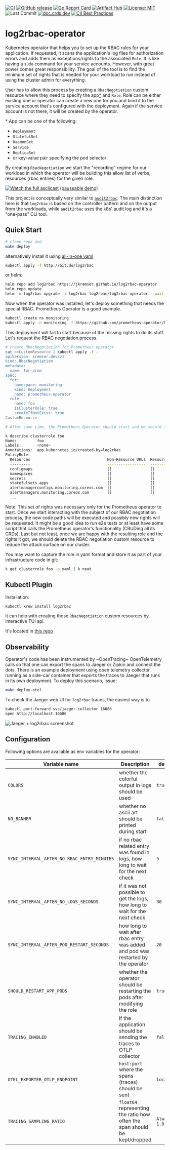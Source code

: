 [![CI](https://github.com/jkremser/log2rbac-operator/workflows/CI/badge.svg?branch=master)](https://github.com/jkremser/log2rbac-operator/actions/workflows/ci.yaml?query=workflow%3A%22CI%22+branch%3Amaster)
[![GitHub release](https://img.shields.io/github/release/jkremser/log2rbac-operator/all.svg?style=flat-square)](https://github.com/jkremser/log2rbac-operator/releases) 
[![Go Report Card](https://goreportcard.com/badge/github.com/jkremser/log2rbac-operator)](https://goreportcard.com/report/github.com/jkremser/log2rbac-operator)
[![Artifact Hub](https://img.shields.io/endpoint?url=https://artifacthub.io/badge/repository/log2rbac)](https://artifacthub.io/packages/search?ts_query_web=log2rbac)
[![License: MIT](https://img.shields.io/badge/License-Apache_2.0-yellow.svg)](https://opensource.org/licenses/Apache-2.0)
![Last Commit](https://img.shields.io/github/last-commit/jkremser/log2rbac-operator)
[![doc.crds.dev](https://img.shields.io/badge/doc-crds-yellowgreen)](https://doc.crds.dev/github.com/jkremser/log2rbac-operator)
[![CII Best Practices](https://bestpractices.coreinfrastructure.org/projects/6620/badge)](https://bestpractices.coreinfrastructure.org/projects/6620)
<!-- [![Docker Pulls](https://img.shields.io/docker/pulls/jkremser/log2rbac.svg)](https://hub.docker.com/r/jkremser/log2rbac) -->

# log2rbac-operator
Kubernetes operator that helps you to set up the RBAC rules for your application. If requested, it scans the application's log files
for authorization errors and adds them as exceptions/rights to the associated `Role`. It is like having a `sudo` command for your service accounts. However, with great power comes great responsibility. The goal of the tool is to find the minimum set of rights that is needed for your workload to run instead of using the cluster admin for everything.

User has to allow this process by creating a `RbacNegotiation` custom resource where they need to specify the app[*](#clarify) and `Role`.
Role can be either existing one or operator can create a new one for you and bind it to the service account that's configured with the deployment. Again if the service account is not there, it will be created by the operator.

<a name="clarify"></a>* App can be one of the following:
- `Deployment`
- `StatefulSet`
- `DaemonSet`
- `Service`
- `ReplicaSet`
- or key-value pair specifying the pod selector

By creating `RbacNegotiation` we start the "recording" regime for our workload in which the operator will be building this allow list of verbs, resources (rbac entries) for the given role.

[![Watch the full asciicast](./demo.gif)](https://asciinema.org/a/504672)
([pauseable demo](https://asciinema.org/a/504672))

This project is conceptually very similar to [`audit2rbac`](https://github.com/liggitt/audit2rbac). The main distinction here is that `log2rbac` is based on the 
controller pattern and on the output from the workloads, while `audit2rbac` uses the k8s' audit log and it's a "one-pass" CLI tool.

## Quick Start

```bash
# clone repo and
make deploy
```

alternatively install it using [all-in-one yaml](deploy/all-in-one.yaml)

```bash
kubectl apply -f http://bit.do/log2rbac
```

or helm:

```bash
helm repo add log2rbac https://jkremser.github.io/log2rbac-operator
helm repo update
helm -n log2rbac upgrade -i log2rbac log2rbac/log2rbac-operator --wait --create-namespace
```

Now when the operator was installed, let's deploy something that needs the special RBAC. Prometheus Operator is a good example.

```bash
kubectl create ns monitoring
kubectl apply -n monitoring -f https://github.com/prometheus-operator/kube-prometheus/raw/v0.10.0/manifests/prometheusOperator-deployment.yaml
```

This deployment will fail to start because of the missing rights to do its stuff. Let's request the RBAC negotiation process.

```bash
# create RbacNegotiation for Prometheus operator
cat <<CustomResource | kubectl apply -f -
apiVersion: kremser.dev/v1
kind: RbacNegotiation
metadata:
  name: for-prom
spec:
  for:
    namespace: monitoring
    kind: Deployment
    name: prometheus-operator
  role:
    name: foo
    isClusterRole: true
    createIfNotExist: true
CustomResource
```

```bash
# After some time, the Prometheus Operator should start and we should see.

k describe clusterrole foo
Name:         foo
Labels:       <none>
Annotations:  app.kubernetes.io/created-by=log2rbac
PolicyRule:
  Resources                                  Non-Resource URLs  Resource Names  Verbs
  ---------                                  -----------------  --------------  -----
  configmaps                                 []                 []              [list watch]
  namespaces                                 []                 []              [list watch]
  secrets                                    []                 []              [list watch]
  statefulsets.apps                          []                 []              [list watch]
  alertmanagerconfigs.monitoring.coreos.com  []                 []              [list]
  alertmanagers.monitoring.coreos.com        []                 []              [list]
  ...
```

Note: This set of rights was necessary only for the Prometheus operator to start. Once we start interacting with the subject of our RBAC negotiation process, the new code paths will be executed and possibly new rights will be requested. It might be a good idea to run e2e tests or at least have some script that calls the Prometheus operator's functionality (CRUDing all its CRDs). Last but not least, once we are happy with the resulting role and the rights it got, we should delete the RBAC negotiation custom resource to reduce the attack surface on our cluster.

You may want to capture the role in yaml format and store it as part of your infrastructure code in git:

```bash
k get clusterrole foo -o yaml | k neat
```

## Kubectl Plugin

Installation:
```bash
kubectl krew install log2rbac
```

It can help with creating those `RbacNegotiation` custom resources by interactive TUI api.

It's located in [this repo](./kubectl-plugin)

## Observability

Operator's code has been instrumented by ~OpenTracing~ OpenTelemetry calls so that one can export the spans to Jaeger or Zipkin and
connect the dots. There is an example deployment using open telemetry collector running as a side-car container that exports the traces
to Jaeger that runs in its own deployment. To deploy this scenario, issue:

```bash
make deploy-otel
```

To check the Jaeger web UI for `log2rbac` traces, the easiest way is to

```bash
kubectl port-forward svc/jaeger-collector 16686
open http://localhost:16686
```

![Jaeger + log2rbac screenshot](/docs/log2rbac-jaeger.png)

## Configuration

Following options are available as env variables for the operator:

| Variable name                               | Description                                           | default value | 
|---------------------------------------------|-------------------------------------------------------|---------------|
| `COLORS`                                    | whether the colorful output in logs should be used    | `true`        |
| `NO_BANNER`                                 | whether no ascii art should be printed during start   | `false`       |
| `SYNC_INTERVAL_AFTER_NO_RBAC_ENTRY_MINUTES` | if no rbac related entry was found in logs, how long to wait for the next check   | `5`           |
| `SYNC_INTERVAL_AFTER_NO_LOGS_SECONDS`       | if it was not possible to get the logs, how long to wait for the next check       | `30`          |
| `SYNC_INTERVAL_AFTER_POD_RESTART_SECONDS`   | how long to wait after rbac entry was added and pod was restarted by the operator | `20`          |
| `SHOULD_RESTART_APP_PODS`                   | whether the operator should be restarting the pods after modifying the role       | `true`        |
| `TRACING_ENABLED`                           | if the application should be sending the traces to OTLP collector          | `false`              |
| `OTEL_EXPORTER_OTLP_ENDPOINT`               | `host:port` where the spans (traces) should be sent                        | `localhost:4318`     |
| `TRACING_SAMPLING_RATIO`                    | `float64` representing the ratio how often the span should be kept/dropped | `AlwaysSample ~ 1.0` |
